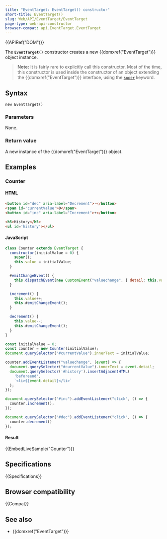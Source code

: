 ```yaml
---
title: "EventTarget: EventTarget() constructor"
short-title: EventTarget()
slug: Web/API/EventTarget/EventTarget
page-type: web-api-constructor
browser-compat: api.EventTarget.EventTarget
---
```


{{APIRef("DOM")}}

The **`EventTarget()`** constructor creates a new {{domxref("EventTarget")}} object instance.

> **Note:** It is fairly rare to explicitly call this constructor. Most of the time, this constructor is used inside the constructor of an object extending the {{domxref("EventTarget")}} interface, using the [`super`](/en-US/docs/Web/JavaScript/Reference/Operators/super) keyword.

## Syntax

```js-nolint
new EventTarget()
```

### Parameters

None.

### Return value

A new instance of the {{domxref("EventTarget")}} object.

## Examples

### Counter

#### HTML

```html
<button id="dec" aria-label="Decrement">-</button>
<span id='currentValue'>0</span>
<button id="inc" aria-label="Increment">+</button>

<h5>History</h5>
<ul id='history'></ul>
```

#### JavaScript

```js
class Counter extends EventTarget {
  constructor(initialValue = 0) {
    super();
    this.value = initialValue;
  }

  #emitChangeEvent() {
    this.dispatchEvent(new CustomEvent("valuechange", { detail: this.value }));
  }

  increment() {
    this.value++;
    this.#emitChangeEvent();
  }

  decrement() {
    this.value--;
    this.#emitChangeEvent();
  }
}

const initialValue = 0;
const counter = new Counter(initialValue);
document.querySelector("#currentValue").innerText = initialValue;

counter.addEventListener("valuechange", (event) => {
  document.querySelector("#currentValue").innerText = event.detail;
  document.querySelector('#history').insertAdjacentHTML(
    'beforeend',
    `<li>${event.detail}</li>`
  );
});

document.querySelector("#inc").addEventListener("click", () => {
  counter.increment();
});

document.querySelector("#dec").addEventListener("click", () => {
  counter.decrement()
});
```

#### Result

{{EmbedLiveSample("Counter")}}

## Specifications

{{Specifications}}

## Browser compatibility

{{Compat}}

## See also

- {{domxref("EventTarget")}}
